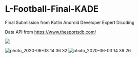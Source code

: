 # L-Football-Final-KADE
Final Submission from Kotlin Android Developer Expert Dicoding

Data API from https://www.thesportsdb.com/

![](https://user-images.githubusercontent.com/43008134/80782499-a5bee200-8ba0-11ea-8e2a-fa8cf01d1570.png)


![photo_2020-06-03 14 36 32](https://user-images.githubusercontent.com/43008134/83609575-af28d900-a5a8-11ea-9b35-983280a38f69.jpeg)
![photo_2020-06-03 14 36 26](https://user-images.githubusercontent.com/43008134/83609588-b223c980-a5a8-11ea-90d2-a65a71782977.jpeg)

